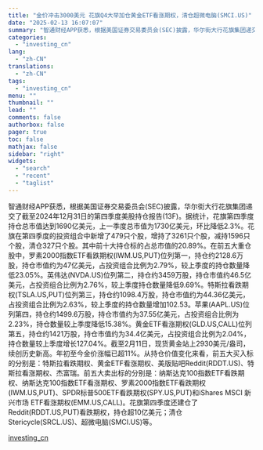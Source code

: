 ```yaml
---
title: "金价冲击3000美元 花旗Q4大举加仓黄金ETF看涨期权，清仓超微电脑(SMCI.US)"
date: "2025-02-13 16:07:07"
summary: "智通财经APP获悉，根据美国证券交易委员会(SEC)披露，华尔街大行花旗集团递交了截至2024年1..."
categories:
  - "investing_cn"
lang:
  - "zh-CN"
translations:
  - "zh-CN"
tags:
  - "investing_cn"
menu: ""
thumbnail: ""
lead: ""
comments: false
authorbox: false
pager: true
toc: false
mathjax: false
sidebar: "right"
widgets:
  - "search"
  - "recent"
  - "taglist"
---
```


智通财经APP获悉，根据美国证券交易委员会(SEC)披露，华尔街大行花旗集团递交了截至2024年12月31日的第四季度美股持仓报告(13F)。据统计，花旗第四季度持仓总市值达到1690亿美元，上一季度总市值为1730亿美元，环比降低2.3%。花旗在第四季度的投资组合中新增了479只个股，增持了3261只个股，减持1596只个股，清仓327只个股。其中前十大持仓标的占总市值的20.89%。在前五大重仓股中，罗素2000指数ETF看跌期权(IWM.US,PUT)位列第一，持仓约2128.6万股，持仓市值约为47亿美元，占投资组合比例为2.79%，较上季度的持仓数量降低23.05%。英伟达(NVDA.US)位列第二，持仓约3459万股，持仓市值约46.5亿美元，占投资组合比例为2.76%，较上季度持仓数量降低9.69%。特斯拉看跌期权(TSLA.US,PUT)位列第三，持仓约1098.4万股，持仓市值约为44.36亿美元，占投资组合比例为2.63%，较上季度的持仓数量增加102.53。苹果(AAPL.US)位列第四，持仓约1499.6万股，持仓市值约为37.55亿美元，占投资组合比例为2.23%，持仓数量较上季度降低15.38%。黄金ETF看涨期权(GLD.US,CALL)位列第五，持仓约1421万股，持仓市值约为34.4亿美元，占投资组合比例为2.04%，持仓数量较上季度增长127.04%。截至2月11日，现货黄金站上2930美元/盎司，续创历史新高。年初至今金价涨幅已超11%。从持仓价值变化来看，前五大买入标的分别是：特斯拉看跌期权、黄金ETF看涨期权、美版贴吧Reddit(RDDT.US)、特斯拉看涨期权、杰富瑞。前五大卖出标的分别是：纳斯达克100指数ETF看跌期权、纳斯达克100指数ETF看涨期权、罗素2000指数ETF看跌期权(IWM.US,PUT)、SPDR标普500ETF看跌期权(SPY.US,PUT)和iShares MSCI 新兴市场 ETF看涨期权(EMM.US,CALL)。花旗第四季度还建仓了Reddit(RDDT.US,PUT)看跌期权，持仓超10亿美元；清仓Stericycle(SRCL.US)、超微电脑(SMCI.US)等。

[investing_cn](https://cn.investing.com/news/stock-market-news/article-2669646)
